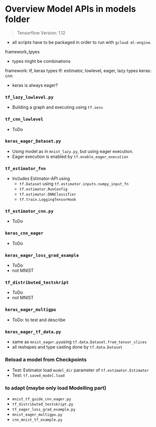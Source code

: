 # Overview Model APIs in models folder

> Tensorflow Version: 1.12

- all *scripts* have to be packaged in order to run with `gcloud ml-engine`.

framework_tpyes

- types might be combinations

framework: tf, keras
types tf: estimator, lowlevel, eager, lazy
types keras: cnn

- keras is always eager?


### `tf_lazy_lowlevel.py`
- Building a graph and executing using `tf.sess`

### `tf_cnn_lowlevel`
- ToDo

### `keras_eager_Dataset.py` 
- Using model as in `mnist_lazy.py`, but using eager execution. 
- Eager execution is enabled by  `tf.enable_eager_execution` 

### `tf_estimator_fnn`
- Includes Estimator-API using
   - `tf.Dataset` using `tf.estimator.inputs.numpy_input_fn`
   - `tf.estimator.RunConfig`
   - `tf.estimator.DNNClassifier`
   - `tf.train.LoggingTensorHook`

### `tf_estimator_cnn.py`
- ToDo

### `keras_cnn_eager`
- ToDo

### `keras_eager_loss_grad_example`
- ToDo
- not MNIST

### `tf_distributed_testskript`
- ToDo
- not MNIST

### `keras_eager_multigpu`
- ToDo: to test and describe


### `keras_eager_tf_data.py`
- same as `mnist_eager.py`using `tf.data.Dataset.from_tensor_slices`
- all reshapes and type casting done by `tf.data.Dataset`

### Reload a model from Checkpoints
- Test: Estimator load `model_dir` parameter of `tf.estimator.Estimator`
- Test: `tf.saved_model.load`


### to adapt (maybe only load Modelling part)
- `mnist_tf_guide_cnn_eager.py`
- `tf_distributed_testskript.py`
- `tf_eager_loss_grad_example.py`
- `mnist_eager_multigpu.py`
- `cnn_mnist_tf_example.py`
